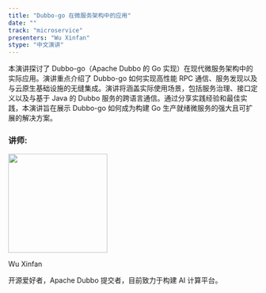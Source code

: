 ```yaml
---
title: "Dubbo-go 在微服务架构中的应用"
date: ""
track: "microservice"
presenters: "Wu Xinfan"
stype: "中文演讲"
---
```


本演讲探讨了 Dubbo-go（Apache Dubbo 的 Go 实现）在现代微服务架构中的实际应用。演讲重点介绍了 Dubbo-go 如何实现高性能 RPC 通信、服务发现以及与云原生基础设施的无缝集成。演讲将涵盖实际使用场景，包括服务治理、接口定义以及与基于 Java 的 Dubbo 服务的跨语言通信。通过分享实践经验和最佳实践，本演讲旨在展示 Dubbo-go 如何成为构建 Go 生产就绪微服务的强大且可扩展的解决方案。

### 讲师:

<img src="https://sessionize.com/image/3f1d-400o400o1-LXK34oxikVSsnDfxJVqaiE.png" width="200" /><br/>

Wu Xinfan

开源爱好者，Apache Dubbo 提交者，目前致力于构建 AI 计算平台。